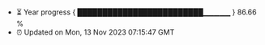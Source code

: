 - ⏳ Year progress { █████████████████████████▁▁▁▁▁ } 86.66 %
- ⏰ Updated on Mon, 13 Nov 2023 07:15:47 GMT


